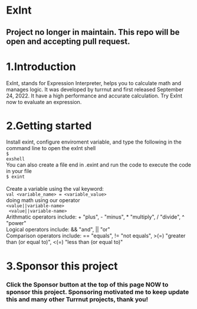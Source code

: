 # ExInt
## Project no longer in maintain. This repo will be open and accepting pull request.
# 1.Introduction
ExInt, stands for Expression Interpreter, helps you to calculate math and manages logic. It was developed by turrnut and first released September 24, 2022. It have a high performance and accurate calculation. Try ExInt now to evaluate an expression.
# 2.Getting started
Install exint, configure enviroment variable, and type the following in the command line to open the exInt shell<br/>
    <code>$ exshell</code><br/>
You can also create a file end in .exint and run the code to execute the code in your file<br/>
    <code>$ exint <file-name></code><br/>
Create a variable using the val keyword: <br/>
    <code>val <variable_name> = <variable_value></code> <br/>
doing math using our operator<br/>
    <code><value||variable-name> <operator> <value||variable-name></code><br/>
Arithmatic operators include: + "plus", - "minus", * "multiply", / "divide", ^ "power"<br/>
Logical operators include: && "and", || "or"<br/>
Comparison operators include: == "equals", != "not equals", >(=) "greater than (or equal to)", <(=) "less than (or equal to)"<br/>
# 3.Sponsor this project
### Click the Sponsor button at the top of this page NOW to sponsor this project. Sponsoring motivated me to keep update this and many other Turrnut projects, thank you!<br/>
